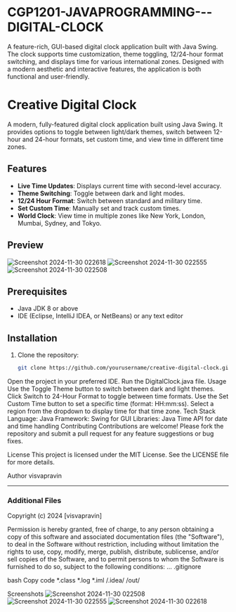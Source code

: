 # CGP1201-JAVAPROGRAMMING---DIGITAL-CLOCK
A feature-rich, GUI-based digital clock application built with Java Swing. The clock supports time customization, theme toggling, 12/24-hour format switching, and displays time for various international zones. Designed with a modern aesthetic and interactive features, the application is both functional and user-friendly.
# Creative Digital Clock

A modern, fully-featured digital clock application built using Java Swing. It provides options to toggle between light/dark themes, switch between 12-hour and 24-hour formats, set custom time, and view time in different time zones. 

## Features

- **Live Time Updates**: Displays current time with second-level accuracy.
- **Theme Switching**: Toggle between dark and light modes.
- **12/24 Hour Format**: Switch between standard and military time.
- **Set Custom Time**: Manually set and track custom times.
- **World Clock**: View time in multiple zones like New York, London, Mumbai, Sydney, and Tokyo.

## Preview

![Screenshot 2024-11-30 022618](https://github.com/user-attachments/assets/5f57840d-4039-4d9f-b5da-5eae64d4feb8)
![Screenshot 2024-11-30 022555](https://github.com/user-attachments/assets/745da802-e73b-4f32-b82b-c1a1085bdc96)
![Screenshot 2024-11-30 022508](https://github.com/user-attachments/assets/6175b197-60e0-4bb7-855f-ceb237b2a947)




## Prerequisites

- Java JDK 8 or above
- IDE (Eclipse, IntelliJ IDEA, or NetBeans) or any text editor

## Installation

1. Clone the repository:
   ```bash
   git clone https://github.com/yourusername/creative-digital-clock.git
Open the project in your preferred IDE.
Run the DigitalClock.java file.
Usage
Use the Toggle Theme button to switch between dark and light themes.
Click Switch to 24-Hour Format to toggle between time formats.
Use the Set Custom Time button to set a specific time (format: HH:mm:ss).
Select a region from the dropdown to display time for that time zone.
Tech Stack
Language: Java
Framework: Swing for GUI
Libraries: Java Time API for date and time handling
Contributing
Contributions are welcome! Please fork the repository and submit a pull request for any feature suggestions or bug fixes.

License
This project is licensed under the MIT License. See the LICENSE file for more details.

Author
visvapravin

---

### **Additional Files**



   Copyright (c) 2024 [visvapravin]

   Permission is hereby granted, free of charge, to any person obtaining a copy
   of this software and associated documentation files (the "Software"), to deal
   in the Software without restriction, including without limitation the rights
   to use, copy, modify, merge, publish, distribute, sublicense, and/or sell
   copies of the Software, and to permit persons to whom the Software is
   furnished to do so, subject to the following conditions:
   ...
.gitignore

bash
Copy code
*.class
*.log
*.iml
/.idea/
/out/

Screenshots
![Screenshot 2024-11-30 022508](https://github.com/user-attachments/assets/bd346c2c-1d9a-4c82-bca1-05b024a6d7a8)
![Screenshot 2024-11-30 022555](https://github.com/user-attachments/assets/7f610631-4a42-4467-a7fd-045c87b06831)
![Screenshot 2024-11-30 022618](https://github.com/user-attachments/assets/130cef38-cc86-44d0-a0a0-5c774c38fd94)






